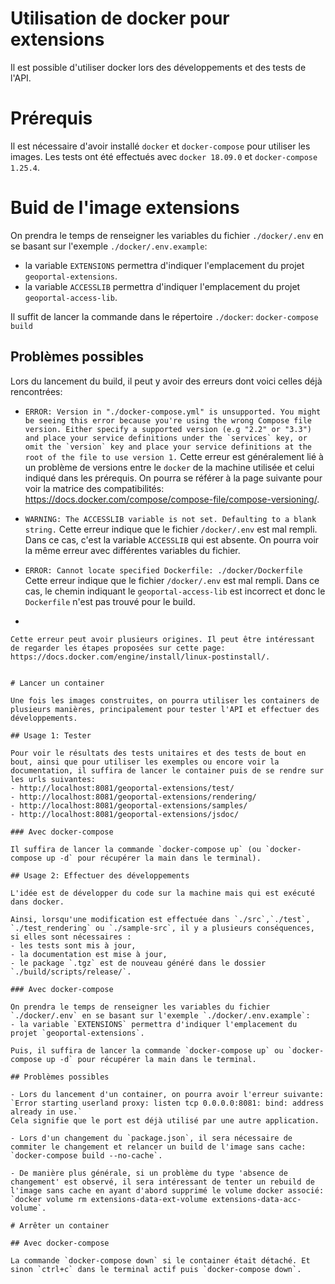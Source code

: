 # Utilisation de docker pour extensions

Il est possible d'utiliser docker lors des développements et des tests de l'API. 

# Prérequis

Il est nécessaire d'avoir installé `docker` et `docker-compose` pour utiliser les images. 
Les tests ont été effectués avec `docker 18.09.0` et `docker-compose 1.25.4`. 

# Buid de l'image extensions

On prendra le temps de renseigner les variables du fichier `./docker/.env` en se basant sur l'exemple `./docker/.env.example`: 
- la variable `EXTENSIONS` permettra d'indiquer l'emplacement du projet `geoportal-extensions`.
- la variable `ACCESSLIB` permettra d'indiquer l'emplacement du projet `geoportal-access-lib`.

Il suffit de lancer la commande dans le répertoire `./docker`: 
`docker-compose build`

## Problèmes possibles 

Lors du lancement du build, il peut y avoir des erreurs dont voici celles déjà rencontrées:

- ```ERROR: Version in "./docker-compose.yml" is unsupported. You might be seeing this error because you're using the wrong Compose file version. Either specify a supported version (e.g "2.2" or "3.3") and place your service definitions under the `services` key, or omit the `version` key and place your service definitions at the root of the file to use version 1.```
Cette erreur est généralement lié à un problème de versions entre le `docker` de la machine utilisée et celui indiqué dans les prérequis. On pourra se référer à la page suivante pour voir la matrice des compatibilités: https://docs.docker.com/compose/compose-file/compose-versioning/. 

- ```WARNING: The ACCESSLIB variable is not set. Defaulting to a blank string.```
Cette erreur indique que le fichier `/docker/.env` est mal rempli. Dans ce cas, c'est la variable `ACCESSLIB` qui est absente. On pourra voir la même erreur avec différentes variables du fichier. 

- ```ERROR: Cannot locate specified Dockerfile: ./docker/Dockerfile```
Cette erreur indique que le fichier `/docker/.env` est mal rempli. Dans ce cas, le chemin indiquant le `geoportal-access-lib` est incorrect et donc le `Dockerfile` n'est pas trouvé pour le build. 

- ```ERROR: Couldn't connect to Docker daemon at http+docker://localhost - is it running?
``` 
Cette erreur peut avoir plusieurs origines. Il peut être intéressant de regarder les étapes proposées sur cette page: https://docs.docker.com/engine/install/linux-postinstall/. 


# Lancer un container 

Une fois les images construites, on pourra utiliser les containers de plusieurs manières, principalement pour tester l'API et effectuer des développements.  

## Usage 1: Tester

Pour voir le résultats des tests unitaires et des tests de bout en bout, ainsi que pour utiliser les exemples ou encore voir la documentation, il suffira de lancer le container puis de se rendre sur les urls suivantes:
- http://localhost:8081/geoportal-extensions/test/
- http://localhost:8081/geoportal-extensions/rendering/
- http://localhost:8081/geoportal-extensions/samples/
- http://localhost:8081/geoportal-extensions/jsdoc/

### Avec docker-compose 

Il suffira de lancer la commande `docker-compose up` (ou `docker-compose up -d` pour récupérer la main dans le terminal).

## Usage 2: Effectuer des développements 

L'idée est de développer du code sur la machine mais qui est exécuté dans docker. 

Ainsi, lorsqu'une modification est effectuée dans `./src`,`./test`, `./test_rendering` ou `./sample-src`, il y a plusieurs conséquences, si elles sont nécessaires : 
- les tests sont mis à jour, 
- la documentation est mise à jour, 
- le package `.tgz` est de nouveau généré dans le dossier `./build/scripts/release/`. 

### Avec docker-compose 

On prendra le temps de renseigner les variables du fichier `./docker/.env` en se basant sur l'exemple `./docker/.env.example`: 
- la variable `EXTENSIONS` permettra d'indiquer l'emplacement du projet `geoportal-extensions`.

Puis, il suffira de lancer la commande `docker-compose up` ou `docker-compose up -d` pour récupérer la main dans le terminal.

## Problèmes possibles

- Lors du lancement d'un container, on pourra avoir l'erreur suivante:
`Error starting userland proxy: listen tcp 0.0.0.0:8081: bind: address already in use.`
Cela signifie que le port est déjà utilisé par une autre application. 

- Lors d'un changement du `package.json`, il sera nécessaire de commiter le changement et relancer un build de l'image sans cache: `docker-compose build --no-cache`. 

- De manière plus générale, si un problème du type 'absence de changement' est observé, il sera intéressant de tenter un rebuild de l'image sans cache en ayant d'abord supprimé le volume docker associé: `docker volume rm extensions-data-ext-volume extensions-data-acc-volume`.

# Arrêter un container 

## Avec docker-compose 

La commande `docker-compose down` si le container était détaché. Et sinon `ctrl+c` dans le terminal actif puis `docker-compose down`. 